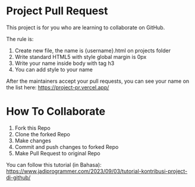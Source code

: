 # Project Pull Request

This project is for you who are learning to collaborate on GitHub.

The rule is:
1. Create new file, the name is {username}.html on projects folder
2. Write standard HTML5 with style global margin is 0px
3. Write your name inside body with tag h3
4. You can add style to your name

After the maintainers accept your pull requests, you can see your name on the list here: https://project-pr.vercel.app/

# How To Collaborate

1. Fork this Repo
2. Clone the forked Repo
3. Make changes
4. Commit and push changes to forked Repo
5. Make Pull Request to original Repo

You can follow this tutorial (in Bahasa): https://www.jadiprogrammer.com/2023/09/03/tutorial-kontribusi-project-di-github/